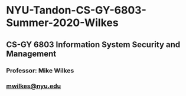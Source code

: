 # NYU-Tandon-CS-GY-6803-Summer-2020-Wilkes

## CS-GY 6803 Information System Security and Management
### Professor: Mike Wilkes
### mwilkes@nyu.edu
